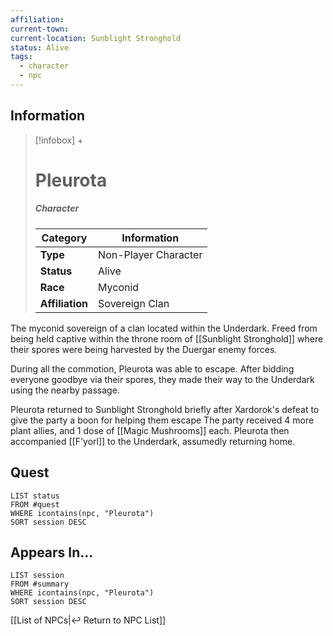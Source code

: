 ```yaml
---
affiliation: 
current-town: 
current-location: Sunblight Stronghold
status: Alive
tags:
  - character
  - npc
---
```


## Information
> [!infobox] +
> # Pleurota
> ##### Character
> | Category | Information |
> | ---- | ---- |
> | **Type** | Non-Player Character |
> | **Status** | Alive |
> | **Race** | Myconid |
> | **Affiliation** | Sovereign Clan |

The myconid sovereign of a clan located within the Underdark. Freed from being held captive within the throne room of [[Sunblight Stronghold]] where their spores were being harvested by the Duergar enemy forces.

During all the commotion, Pleurota was able to escape. After bidding everyone goodbye via their spores, they made their way to the Underdark using the nearby passage.

Pleurota returned to Sunblight Stronghold briefly after Xardorok's defeat to give the party a boon for helping them escape The party received 4 more plant allies, and 1 dose of [[Magic Mushrooms]] each. Pleurota then accompanied [[F'yorl]] to the Underdark, assumedly returning home.

## Quest

```dataview
LIST status
FROM #quest 
WHERE icontains(npc, "Pleurota")
SORT session DESC
```

## Appears In...
```dataview
LIST session
FROM #summary
WHERE icontains(npc, "Pleurota")
SORT session DESC
```

[[List of NPCs|↩️ Return to NPC List]]